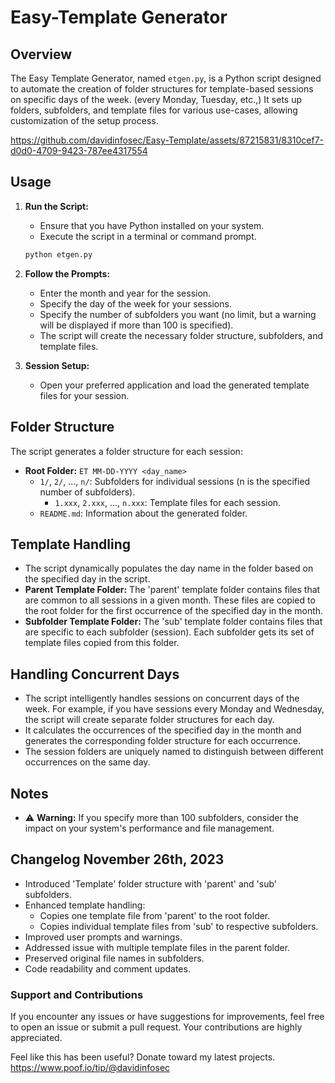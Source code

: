 # Easy-Template Generator

## Overview

The Easy Template Generator, named `etgen.py`, is a Python script designed to automate the creation of folder structures for template-based sessions on specific days of the week. (every Monday, Tuesday, etc.,) It sets up folders, subfolders, and template files for various use-cases, allowing customization of the setup process.


https://github.com/davidinfosec/Easy-Template/assets/87215831/8310cef7-d0d0-4709-9423-787ee4317554


## Usage

1. **Run the Script:**
    - Ensure that you have Python installed on your system.
    - Execute the script in a terminal or command prompt.

    ```bash
    python etgen.py
    ```

2. **Follow the Prompts:**
    - Enter the month and year for the session.
    - Specify the day of the week for your sessions.
    - Specify the number of subfolders you want (no limit, but a warning will be displayed if more than 100 is specified).
    - The script will create the necessary folder structure, subfolders, and template files.

3. **Session Setup:**
    - Open your preferred application and load the generated template files for your session.

## Folder Structure

The script generates a folder structure for each session:

- **Root Folder:** `ET MM-DD-YYYY <day_name>`
  - `1/`, `2/`, ..., `n/`: Subfolders for individual sessions (n is the specified number of subfolders).
    - `1.xxx`, `2.xxx`, ..., `n.xxx`: Template files for each session.
  - `README.md`: Information about the generated folder.

## Template Handling

- The script dynamically populates the day name in the folder based on the specified day in the script.
- **Parent Template Folder:** The 'parent' template folder contains files that are common to all sessions in a given month. These files are copied to the root folder for the first occurrence of the specified day in the month.
- **Subfolder Template Folder:** The 'sub' template folder contains files that are specific to each subfolder (session). Each subfolder gets its set of template files copied from this folder.

## Handling Concurrent Days

- The script intelligently handles sessions on concurrent days of the week. For example, if you have sessions every Monday and Wednesday, the script will create separate folder structures for each day.
- It calculates the occurrences of the specified day in the month and generates the corresponding folder structure for each occurrence.
- The session folders are uniquely named to distinguish between different occurrences on the same day.

## Notes

- ⚠️ **Warning:** If you specify more than 100 subfolders, consider the impact on your system's performance and file management.

## Changelog November 26th, 2023

- Introduced 'Template' folder structure with 'parent' and 'sub' subfolders.
- Enhanced template handling: 
  - Copies one template file from 'parent' to the root folder.
  - Copies individual template files from 'sub' to respective subfolders.
- Improved user prompts and warnings.
- Addressed issue with multiple template files in the parent folder.
- Preserved original file names in subfolders.
- Code readability and comment updates.


### Support and Contributions

If you encounter any issues or have suggestions for improvements, feel free to open an issue or submit a pull request. Your contributions are highly appreciated.

Feel like this has been useful? Donate toward my latest projects. https://www.poof.io/tip/@davidinfosec

